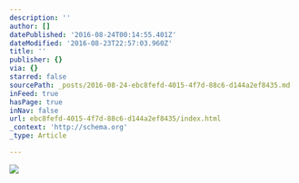 ```yaml
---
description: ''
author: []
datePublished: '2016-08-24T00:14:55.401Z'
dateModified: '2016-08-23T22:57:03.960Z'
title: ''
publisher: {}
via: {}
starred: false
sourcePath: _posts/2016-08-24-ebc8fefd-4015-4f7d-88c6-d144a2ef8435.md
inFeed: true
hasPage: true
inNav: false
url: ebc8fefd-4015-4f7d-88c6-d144a2ef8435/index.html
_context: 'http://schema.org'
_type: Article

---
```

![](https://the-grid-user-content.s3-us-west-2.amazonaws.com/83eec4b8-b8b8-4d19-9a22-fdf5088e910e.jpg)
